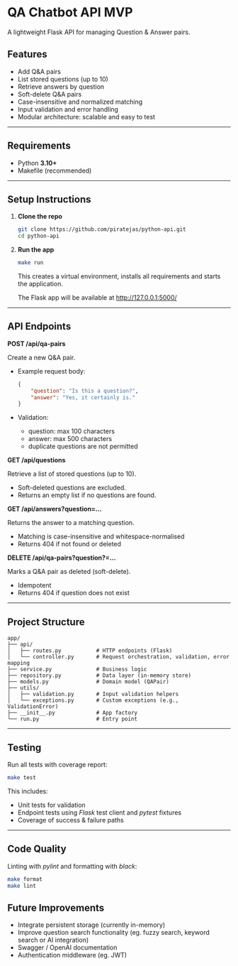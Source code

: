 # QA Chatbot API MVP

A lightweight Flask API for managing Question & Answer pairs.


## Features

- Add Q&A pairs
- List stored questions (up to 10)
- Retrieve answers by question
- Soft-delete Q&A pairs
- Case-insensitive and normalized matching
- Input validation and error handling
- Modular architecture: scalable and easy to test

---

## Requirements

- Python **3.10+**
- Makefile (recommended)

---

## Setup Instructions

1. **Clone the repo**

	```bash
	git clone https://github.com/piratejas/python-api.git
	cd python-api
    ```

2. **Run the app**

	```bash
	make run
	```

	This creates a virtual environment, installs all requirements and starts the application.

	The Flask app will be available at http://127.0.0.1:5000/

---

## API Endpoints

**POST /api/qa-pairs**

Create a new Q&A pair.

- Example request body:
	```json
	{
 		"question": "Is this a question?",
  		"answer": "Yes, it certainly is."
	}
	```

- Validation:
	- question: max 100 characters
	- answer: max 500 characters
	- duplicate questions are not permitted


**GET /api/questions**

Retrieve a list of stored questions (up to 10).
- Soft-deleted questions are excluded.
- Returns an empty list if no questions are found.


**GET /api/answers?question=...**

Returns the answer to a matching question.
- Matching is case-insensitive and whitespace-normalised
- Returns 404 if not found or deleted


**DELETE /api/qa-pairs?question?=...**

Marks a Q&A pair as deleted (soft-delete).
- Idempotent
- Returns 404 if question does not exist


---

## Project Structure

	app/
	├── api/
	│   ├── routes.py       	# HTTP endpoints (Flask)
	│   └── controller.py   	# Request orchestration, validation, error mapping
	├── service.py				# Business logic
	├── repository.py			# Data layer (in-memory store)
	├── models.py 				# Domain model (QAPair)
	├── utils/
	│   ├── validation.py   	# Input validation helpers
	│   └── exceptions.py   	# Custom exceptions (e.g., ValidationError)
	├── __init__.py         	# App factory
	└── run.py					# Entry point


---

## Testing

Run all tests with coverage report:

```bash
make test
```

This includes:
- Unit tests for validation
- Endpoint tests using *Flask* test client and *pytest* fixtures
- Coverage of success & failure paths


---

## Code Quality

Linting with *pylint* and formatting with *black*:

```bash
make format
make lint
```

## Future Improvements

- Integrate persistent storage (currently in-memory)
- Improve question search functionality (eg. fuzzy search, keyword search or AI integration)
- Swagger / OpenAI documentation
- Authentication middleware (eg. JWT)